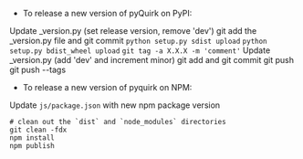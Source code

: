 - To release a new version of pyQuirk on PyPI:

Update _version.py (set release version, remove 'dev')
git add the _version.py file and git commit
`python setup.py sdist upload`
`python setup.py bdist_wheel upload`
`git tag -a X.X.X -m 'comment'`
Update _version.py (add 'dev' and increment minor)
git add and git commit
git push
git push --tags

- To release a new version of pyquirk on NPM:

Update `js/package.json` with new npm package version

```
# clean out the `dist` and `node_modules` directories
git clean -fdx
npm install
npm publish
```